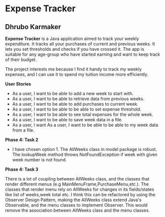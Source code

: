 # Expense Tracker

## Dhrubo Karmaker

**Expense Tracker** is a Java application aimed to track your weekly expenditure. It tracks all your purchases of 
current and previous weeks. It lets you set thresholds and checks if you have crossed it. The app is suitable for any
age-group who have started earning and want to keep track of their budget. 

The project interests me because I find it handy to track my weekly expenses, and I can use it to spend my tuition 
income more efficiently.

**User Stories**
- As a user, I want to be able to add a new week to start with.
- As a user, I want to be able to retrieve data from previous weeks.
- As a user, I want to be able to add purchases to current week.
- As a user, I want to be able to be able to set expense threshold.
- As a user, I want to be able to see total expenses for the whole week.
- As a user, I want to be able to save week data in a file.
- As a user, I want As a user, I want to be able to be able to my week data from a file. 

**Phase 4: Task 2**
- I have chosen option 1. The AllWeeks class in model package is robust. The lookupWeek method throws NotFoundException 
if week with given week number is not found.

**Phase 4: Task 3**

There is a lot of coupling between AllWeeks class, and the classes that render different menus
(e.g MainMenuFrame,PurchaseMenu,etc.). The classes that render menu rely on AllWeeks for changes in its fields/states 
like list of weeks,week total etc. I think this can be refactored by using the Observer Design Pattern, making
the AllWeeks class extend Java's Observable, and the menu classes to implement Observer. This would remove 
the association between AllWeeks class and the menu classes.